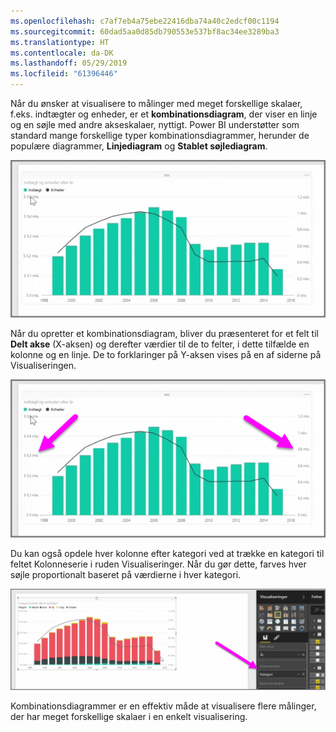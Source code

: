 ```yaml
---
ms.openlocfilehash: c7af7eb4a75ebe22416dba74a40c2edcf00c1194
ms.sourcegitcommit: 60dad5aa0d85db790553e537bf8ac34ee3289ba3
ms.translationtype: HT
ms.contentlocale: da-DK
ms.lasthandoff: 05/29/2019
ms.locfileid: "61396446"
---
```

Når du ønsker at visualisere to målinger med meget forskellige skalaer, f.eks. indtægter og enheder, er et **kombinationsdiagram**, der viser en linje og en søjle med andre akseskalaer, nyttigt. Power BI understøtter som standard mange forskellige typer kombinationsdiagrammer, herunder de populære diagrammer, **Linjediagram** og **Stablet søjlediagram**.

![](media/3-3-create-combination-charts/3-3_1.png)

Når du opretter et kombinationsdiagram, bliver du præsenteret for et felt til **Delt akse** (X-aksen) og derefter værdier til de to felter, i dette tilfælde en kolonne og en linje. De to forklaringer på Y-aksen vises på en af siderne på Visualiseringen.

![](media/3-3-create-combination-charts/3-3_2.png)

Du kan også opdele hver kolonne efter kategori ved at trække en kategori til feltet Kolonneserie i ruden Visualiseringer. Når du gør dette, farves hver søjle proportionalt baseret på værdierne i hver kategori.

![](media/3-3-create-combination-charts/3-3_3.png)

Kombinationsdiagrammer er en effektiv måde at visualisere flere målinger, der har meget forskellige skalaer i en enkelt visualisering.

